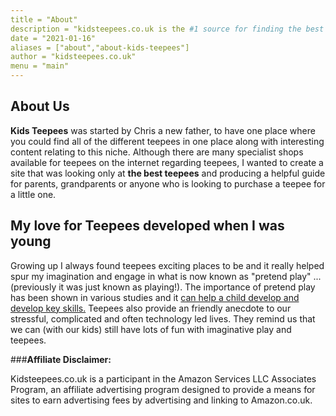 ```yaml
---
title = "About"
description = "kidsteepees.co.uk is the #1 source for finding the best teepees"
date = "2021-01-16"
aliases = ["about","about-kids-teepees"]
author = "kidsteepees.co.uk"
menu = "main"
---
```


## About Us

**Kids Teepees** was started by Chris a new father, to have one place where you could find all of the different teepees in one place along with interesting content relating to this niche.  Although there are many specialist shops available for teepees on the internet regarding teepees, I wanted to create a site that was looking only at **the best teepees** and producing a helpful guide for parents, grandparents or anyone who is looking to purchase a teepee for a little one.

## My love for Teepees developed when I was young

Growing up I always found teepees exciting places to be and it really helped spur my imagination and engage in what is now known as "pretend play"  ...(previously it was just known as playing!).  The importance of pretend play has been shown in various studies and it [can help a child develop and develop key skills.](https://www.scholastic.com/parents/kids-activities-and-printables/activities-for-kids/arts-and-craft-ideas/importance-pretend-play.html)  Teepees also provide an friendly anecdote to our stressful, complicated and often technology led lives.  They remind us that we can (with our kids) still have lots of fun with imaginative play and teepees.


###**Affiliate Disclaimer:**

Kidsteepees.co.uk is a participant in the Amazon Services LLC Associates Program, an affiliate advertising program designed to provide a means for sites to earn advertising fees by advertising and linking to Amazon.co.uk.
